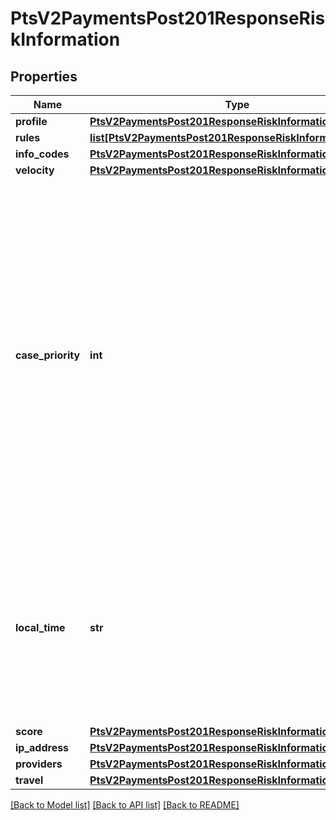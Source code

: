 # PtsV2PaymentsPost201ResponseRiskInformation

## Properties
Name | Type | Description | Notes
------------ | ------------- | ------------- | -------------
**profile** | [**PtsV2PaymentsPost201ResponseRiskInformationProfile**](PtsV2PaymentsPost201ResponseRiskInformationProfile.md) |  | [optional] 
**rules** | [**list[PtsV2PaymentsPost201ResponseRiskInformationRules]**](PtsV2PaymentsPost201ResponseRiskInformationRules.md) |  | [optional] 
**info_codes** | [**PtsV2PaymentsPost201ResponseRiskInformationInfoCodes**](PtsV2PaymentsPost201ResponseRiskInformationInfoCodes.md) |  | [optional] 
**velocity** | [**PtsV2PaymentsPost201ResponseRiskInformationVelocity**](PtsV2PaymentsPost201ResponseRiskInformationVelocity.md) |  | [optional] 
**case_priority** | **int** | You receive this field only if you subscribe to the Enhanced Case Management service. The priority level ranges from 1 (highest) to 5 (lowest); the default value is 3. If you do not assign a priority to your rules or to your profiles, the default value is given to the order.  For all possible values, see the &#x60;decision_case_priority&#x60; field description in the _Decision Manager Using the SCMP API Developer Guide_ on the [CyberSource Business Center.](https://ebc2.cybersource.com/ebc2/) Click **Decision Manager** &gt; **Documentation** &gt; **Guides** &gt; _Decision Manager Using the SCMP API Developer Guide_ (PDF link).  | [optional] 
**local_time** | **str** | The customer&#39;s local time (&#x60;hh:mm:ss&#x60;), which is calculated from the transaction request time and the customer&#39;s billing address.  For details, see the &#x60;score_time_local&#x60; field description in the _Decision Manager Using the SCMP API Developer Guide_ on the [CyberSource Business Center.](https://ebc2.cybersource.com/ebc2/)  | [optional] 
**score** | [**PtsV2PaymentsPost201ResponseRiskInformationScore**](PtsV2PaymentsPost201ResponseRiskInformationScore.md) |  | [optional] 
**ip_address** | [**PtsV2PaymentsPost201ResponseRiskInformationIpAddress**](PtsV2PaymentsPost201ResponseRiskInformationIpAddress.md) |  | [optional] 
**providers** | [**PtsV2PaymentsPost201ResponseRiskInformationProviders**](PtsV2PaymentsPost201ResponseRiskInformationProviders.md) |  | [optional] 
**travel** | [**PtsV2PaymentsPost201ResponseRiskInformationTravel**](PtsV2PaymentsPost201ResponseRiskInformationTravel.md) |  | [optional] 

[[Back to Model list]](../README.md#documentation-for-models) [[Back to API list]](../README.md#documentation-for-api-endpoints) [[Back to README]](../README.md)


